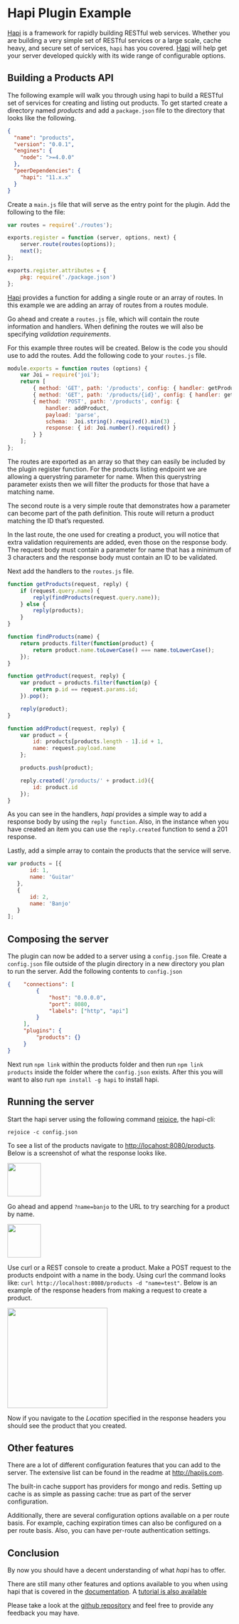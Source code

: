 Hapi Plugin Example
===================

[Hapi](http://hapijs.com/) is a framework for rapidly building RESTful web services. Whether you
are building a very simple set of RESTful services or a large scale, cache
heavy, and secure set of services, `hapi` has you covered.  [Hapi](http://hapijs.com/) will
help get your server developed quickly with its wide range of configurable options.

## Building a Products API

The following example will walk you through using hapi to build a RESTful set
of services for creating and listing out products. To get started create a
directory named _products_ and add a `package.json` file to the directory
that looks like the following.

```json
{
  "name": "products",
  "version": "0.0.1",
  "engines": {
    "node": ">=4.0.0"
  },
  "peerDependencies": {
    "hapi": "11.x.x"
  }
}
```

Create a `main.js` file that will serve as the entry point for the plugin.  Add the following to the file:

```js
var routes = require('./routes');

exports.register = function (server, options, next) {
    server.route(routes(options));
    next();
};

exports.register.attributes = {
    pkg: require('./package.json')
};

```

[Hapi](http://hapijs.com/) provides a function for adding a single route or an
array of routes. In this example we are adding an array of routes from a routes module.

Go ahead and create a `routes.js` file, which will contain the route
information and handlers. When defining the routes we will also be specifying
*validation requirements*.

For this example three routes will be created. Below is the code you should
use to add the routes. Add the following code to your `routes.js` file.

```js
module.exports = function routes (options) {
    var Joi = require('joi');
    return [
        { method: 'GET', path: '/products', config: { handler: getProducts, query: { name: Joi.string() } } },
        { method: 'GET', path: '/products/{id}', config: { handler: getProduct } },
        { method: 'POST', path: '/products', config: {
            handler: addProduct,
            payload: 'parse',
            schema:  Joi.string().required().min(3) ,
            response: { id: Joi.number().required() }
        } }
    ];
};
```

The routes are exported as an array so that they can easily be included by the
plugin register function. For the products listing endpoint we are
allowing a querystring parameter for name. When this querystring parameter
exists then we will filter the products for those that have a matching name.

The second route is a very simple route that demonstrates how a parameter can
become part of the path definition. This route will return a product matching
the ID that’s requested.

In the last route, the one used for creating a product, you will notice that
extra validation requirements are added, even those on the response body. The
request body must contain a parameter for name that has a minimum of 3
characters and the response body must contain an ID to be validated.

Next add the handlers to the `routes.js` file.

```js
function getProducts(request, reply) {
    if (request.query.name) {
        reply(findProducts(request.query.name));
    } else {
        reply(products);
    }
}

function findProducts(name) {
    return products.filter(function(product) {
        return product.name.toLowerCase() === name.toLowerCase();
    });
}

function getProduct(request, reply) {
    var product = products.filter(function(p) {
        return p.id == request.params.id;
    }).pop();

    reply(product);
}

function addProduct(request, reply) {
    var product = {
        id: products[products.length - 1].id + 1,
        name: request.payload.name
    };

    products.push(product);

    reply.created('/products/' + product.id)({
        id: product.id
    });
}
```

As you can see in the handlers, *hapi* provides a simple way to add a
response body by using the `reply function`. Also, in the instance
when you have created an item you can use the `reply.created` function
to send a 201 response.

Lastly, add a simple array to contain the products that the service will serve.

```js
var products = [{
       id: 1,
       name: 'Guitar'
   },
   {
       id: 2,
       name: 'Banjo'
   }
];
```
    

## Composing the server

The plugin can now be added to a server using a `config.json` file.  Create a `config.json`
file outside of the plugin directory in a new directory you plan to run the server.  Add
the following contents to `config.json`

```json
{    "connections": [
         {
             "host": "0.0.0.0",
             "port": 8080,
             "labels": ["http", "api"]
         }
     ],
     "plugins": {
         "products": {}
     }
}
```

Next run `npm link` within the products folder and then run `npm link products` inside the folder where
the `config.json` exists.  After this you will want to also run `npm install -g hapi` to install hapi.

## Running the server

Start the hapi server using the following command [rejoice](https://github.com/hapijs/rejoice), the hapi-cli:

    rejoice -c config.json

To see a list of the products navigate to
<http://locahost:8080/products>. Below is a screenshot of what the response
looks like.

<img src="https://raw.github.com/wpreul/hapi-example/master/images/products.png" height="75px" width="auto" />

Go ahead and append `?name=banjo` to the URL to try searching for a product by
name.

<img src="https://raw.github.com/wpreul/hapi-example/master/images/banjo.png" height="75px" width="auto" />

Use curl or a REST console to create a product. Make a POST request to the
products endpoint with a name in the body. Using curl the command looks like:
`curl http://localhost:8080/products -d "name=test"`. Below is an example of
the response headers from making a request to create a product.

<img src="https://raw.github.com/wpreul/hapi-example/master/images/headers.png" height="225px" width="auto" />

Now if you navigate to the _Location_ specified in the response headers you
should see the product that you created.

## Other features

There are a lot of different configuration features that you can add to the
server.  The extensive list can be found in the readme at
<http://hapijs.com>.

The built-in cache support has providers for mongo and redis. Setting up cache
is as simple as passing cache: true as part of the server configuration.

Additionally, there are several configuration options available on a per route
basis. For example, caching expiration times can also be configured on a per route basis. Also,
you can have per-route authentication settings.

## Conclusion

By now you should have a decent understanding of what *hapi* has to offer.

There are still many other features and options available to you when using
hapi that is covered in the [documentation](http://hapijs.com/api).
A [tutorial is also available](hapijs.com/tutorials/plugins)


Please take a look at the [github repository][] and feel free to provide any feedback you may have.

[github repository]: https://github.com/wpreul/hapi-plugin-example
